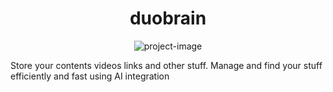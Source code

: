 <h1 align="center" id="title">duobrain</h1>

<p align="center"><img src="https://socialify.git.ci/Harsh-cyber005/duobrain/image?language=1&amp;owner=1&amp;name=1&amp;stargazers=1&amp;theme=Light" alt="project-image"></p>

<p id="description">Store your contents videos links and other stuff. Manage and find your stuff efficiently and fast using AI integration</p>
